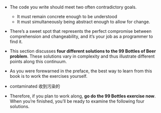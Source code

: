 + The code you write should meet two often contradictory goals.
    + It must remain concrete enough to be understood
    + It must simultaneously being abstract enough to allow for change.

+ There’s a sweet spot that represents the perfect compromise between comprehension and changeability, and it’s your job as a programmer to find it.

+ This section discusses **four different solutions to the 99 Bottles of Beer problem**. These solutions vary in complexity and thus illustrate different points along this continuum.

+ As you were forewarned in the preface, the best way to learn from this book is to work the exercises yourself.

+ contaminated 收到污染的

+ Therefore, if you plan to work along, **go do the 99 Bottles exercise now**. When you’re finished, you’ll be ready to examine the following four solutions.

